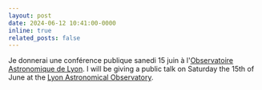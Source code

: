```yaml
---
layout: post
date: 2024-06-12 10:41:00-0000
inline: true
related_posts: false
---
```


Je donnerai une conférence publique sanedi 15 juin à l'[Observatoire Astronomique de Lyon](https://observatoire.univ-lyon1.fr/actualites/portes-ouvertes-2024). 
I will be giving a public talk on Saturday the 15th of June at the [Lyon Astronomical Observatory](https://observatoire.univ-lyon1.fr/actualites/portes-ouvertes-2024). 

